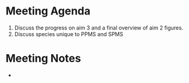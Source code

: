 # Meeting Agenda
1. Discuss the progress on aim 3 and a final overview of aim 2 figures. 
2. Discuss species unique to PPMS and SPMS
# Meeting Notes
*
